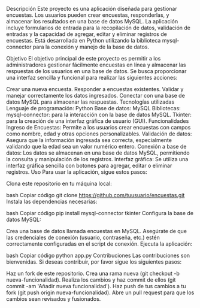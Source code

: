 Descripción
Este proyecto es una aplicación diseñada para gestionar encuestas. Los usuarios pueden crear encuestas, responderlas, y almacenar los resultados en una base de datos MySQL. La aplicación incluye formularios de entrada para la recopilación de datos, validación de entradas y la capacidad de agregar, editar y eliminar registros de encuestas. Está desarrollada en Python utilizando la biblioteca mysql-connector para la conexión y manejo de la base de datos.

Objetivo
El objetivo principal de este proyecto es permitir a los administradores gestionar fácilmente encuestas en línea y almacenar las respuestas de los usuarios en una base de datos. Se busca proporcionar una interfaz sencilla y funcional para realizar las siguientes acciones:

Crear una nueva encuesta.
Responder a encuestas existentes.
Validar y manejar correctamente los datos ingresados.
Conectar con una base de datos MySQL para almacenar las respuestas.
Tecnologías utilizadas
Lenguaje de programación: Python
Base de datos: MySQL
Bibliotecas:
mysql-connector: para la interacción con la base de datos MySQL.
Tkinter: para la creación de una interfaz gráfica de usuario (GUI).
Funcionalidades
Ingreso de Encuestas: Permite a los usuarios crear encuestas con campos como nombre, edad y otras opciones personalizables.
Validación de datos: Asegura que la información ingresada sea correcta, especialmente validando que la edad sea un valor numérico entero.
Conexión a base de datos: Los datos se almacenan en una base de datos MySQL, permitiendo la consulta y manipulación de los registros.
Interfaz gráfica: Se utiliza una interfaz gráfica sencilla con botones para agregar, editar o eliminar registros.
Uso
Para usar la aplicación, sigue estos pasos:

Clona este repositorio en tu máquina local:

bash
Copiar código
git clone https://github.com/tuusuario/encuestas.git
Instala las dependencias necesarias:

bash
Copiar código
pip install mysql-connector tkinter
Configura la base de datos MySQL:

Crea una base de datos llamada encuestas en MySQL.
Asegúrate de que las credenciales de conexión (usuario, contraseña, etc.) estén correctamente configuradas en el script de conexión.
Ejecuta la aplicación:

bash
Copiar código
python app.py
Contribuciones
Las contribuciones son bienvenidas. Si deseas contribuir, por favor sigue los siguientes pasos:

Haz un fork de este repositorio.
Crea una rama nueva (git checkout -b nueva-funcionalidad).
Realiza los cambios y haz commit de ellos (git commit -am 'Añadir nueva funcionalidad').
Haz push de tus cambios a tu fork (git push origin nueva-funcionalidad).
Abre un pull request para que los cambios sean revisados y fusionados.
